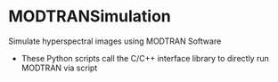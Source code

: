 # MODTRANSimulation
Simulate hyperspectral images using MODTRAN Software
- These Python scripts call the C/C++ interface library to directly run MODTRAN via script

